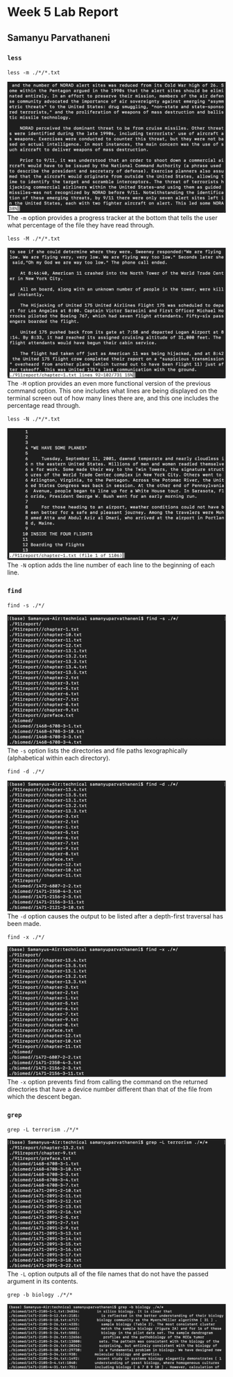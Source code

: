 # Week 5 Lab Report

## Samanyu Parvathaneni

### ```less```

```
less -m ./*/*.txt
```

![image](./Command1-Example1.png)
The `-m` option provides a progress tracker at the bottom that tells the user what percentage of the file they have read through.

```
less -M ./*/*.txt
```

![image](./Command1-Example2.png)
The `-M` option provides an even more functional version of the previous command option. This one includes what lines are being displayed on the terminal screen out of how many lines there are, and this one includes the percentage read through.

```
less -N ./*/*.txt
```

![image](./Command1-Example3.png)
The `-N` option adds the line number of each line to the beginning of each line.


### ```find```

```
find -s ./*/
```

![image](./Command2-Example1.png)
The `-s` option lists the directories and file paths lexographically (alphabetical within each directory).

```
find -d ./*/
```

![image](./Command2-Example2.png)
The `-d` option causes the output to be listed after a depth-first traversal has been made.

```
find -x ./*/
```

![image](./Command2-Example3.png)
The `-x` option prevents find from calling the command on the returned directories that have a device number different than that of the file from which the descent began.


### ```grep```

```
grep -L terrorism ./*/*
```

![image](./Command3-Example1.png)
The `-L` option outputs all of the file names that do not have the passed argument in its contents.

```
grep -b biology ./*/*
```

![image](./Command3-Example2.png)
